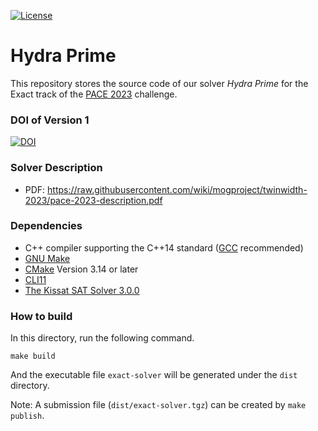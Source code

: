 [![License](https://img.shields.io/badge/license-Apache%202.0-blue.svg)](http://choosealicense.com/licenses/apache-2.0/)

# Hydra Prime

This repository stores the source code of our solver *Hydra Prime* for the Exact track of the [PACE 2023](https://pacechallenge.org/2023/) challenge.

### DOI of Version 1

[![DOI](https://zenodo.org/badge/DOI/10.5281/zenodo.7996823.svg)](https://doi.org/10.5281/zenodo.7996823)

### Solver Description

- PDF: https://raw.githubusercontent.com/wiki/mogproject/twinwidth-2023/pace-2023-description.pdf

### Dependencies

- C++ compiler supporting the C++14 standard ([GCC](https://gcc.gnu.org/) recommended)
- [GNU Make](https://www.gnu.org/software/make/)
- [CMake](https://cmake.org/) Version 3.14 or later
- [CLI11](https://github.com/CLIUtils/CLI11)
- [The Kissat SAT Solver 3.0.0](https://github.com/arminbiere/kissat)

### How to build

In this directory, run the following command.

```
make build
```

And the executable file `exact-solver` will be generated under the `dist` directory.

Note: A submission file (`dist/exact-solver.tgz`) can be created by `make publish`.

